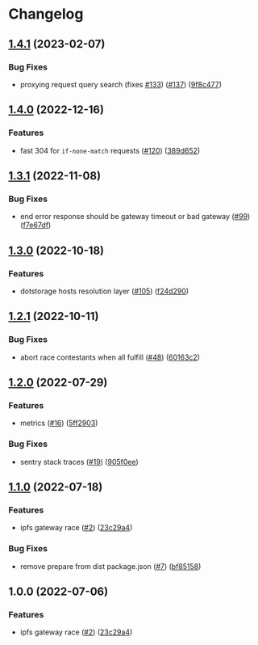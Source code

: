 # Changelog

## [1.4.1](https://github.com/web3-storage/reads/compare/ipfs-gateway-race-v1.4.0...ipfs-gateway-race-v1.4.1) (2023-02-07)


### Bug Fixes

* proxying request query search (fixes [#133](https://github.com/web3-storage/reads/issues/133)) ([#137](https://github.com/web3-storage/reads/issues/137)) ([9f8c477](https://github.com/web3-storage/reads/commit/9f8c4773753b29e4bc36dd52ae0d67d18690b7c8))

## [1.4.0](https://github.com/web3-storage/reads/compare/ipfs-gateway-race-v1.3.1...ipfs-gateway-race-v1.4.0) (2022-12-16)


### Features

* fast 304 for `if-none-match` requests ([#120](https://github.com/web3-storage/reads/issues/120)) ([389d652](https://github.com/web3-storage/reads/commit/389d652392fe0ce4df24873d1dfe18eef68f9374))

## [1.3.1](https://github.com/web3-storage/reads/compare/ipfs-gateway-race-v1.3.0...ipfs-gateway-race-v1.3.1) (2022-11-08)


### Bug Fixes

* end error response should be gateway timeout or bad gateway ([#99](https://github.com/web3-storage/reads/issues/99)) ([f7e67df](https://github.com/web3-storage/reads/commit/f7e67dffb2c952e0020b6e408a473cb2df6461e4))

## [1.3.0](https://github.com/web3-storage/reads/compare/ipfs-gateway-race-v1.2.1...ipfs-gateway-race-v1.3.0) (2022-10-18)


### Features

* dotstorage hosts resolution layer ([#105](https://github.com/web3-storage/reads/issues/105)) ([f24d290](https://github.com/web3-storage/reads/commit/f24d290d5737fbcae35582a7cc69b24d00853563))

## [1.2.1](https://github.com/web3-storage/reads/compare/ipfs-gateway-race-v1.2.0...ipfs-gateway-race-v1.2.1) (2022-10-11)


### Bug Fixes

* abort race contestants when all fulfill ([#48](https://github.com/web3-storage/reads/issues/48)) ([60163c2](https://github.com/web3-storage/reads/commit/60163c27eef8135ceef62c9ce478ffee6eb0f902))

## [1.2.0](https://github.com/web3-storage/reads/compare/ipfs-gateway-race-v1.1.0...ipfs-gateway-race-v1.2.0) (2022-07-29)


### Features

* metrics ([#16](https://github.com/web3-storage/reads/issues/16)) ([5ff2903](https://github.com/web3-storage/reads/commit/5ff290348171a5fcd9a2dffcd1054fbb3df1443b))


### Bug Fixes

* sentry stack traces ([#19](https://github.com/web3-storage/reads/issues/19)) ([905f0ee](https://github.com/web3-storage/reads/commit/905f0eed8b1ce1937f02f2e11f403f736312b1cb))

## [1.1.0](https://github.com/web3-storage/reads/compare/ipfs-gateway-race-v1.0.0...ipfs-gateway-race-v1.1.0) (2022-07-18)


### Features

* ipfs gateway race ([#2](https://github.com/web3-storage/reads/issues/2)) ([23c29a4](https://github.com/web3-storage/reads/commit/23c29a4e37d311dc204dc2fff98f5f9a36c57ac8))


### Bug Fixes

* remove prepare from dist package.json ([#7](https://github.com/web3-storage/reads/issues/7)) ([bf85158](https://github.com/web3-storage/reads/commit/bf85158dd3990dd045f5ce1122a70a345a6560a2))

## 1.0.0 (2022-07-06)


### Features

* ipfs gateway race ([#2](https://github.com/web3-storage/reads/issues/2)) ([23c29a4](https://github.com/web3-storage/reads/commit/23c29a4e37d311dc204dc2fff98f5f9a36c57ac8))
